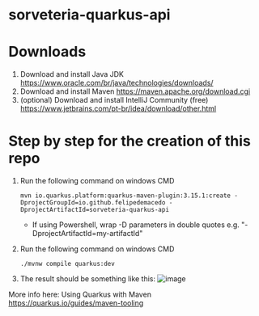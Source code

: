 # sorveteria-quarkus-api

# Downloads

1. Download and install Java JDK https://www.oracle.com/br/java/technologies/downloads/
2. Download and install Maven https://maven.apache.org/download.cgi
3. (optional) Download and install IntelliJ Community (free) https://www.jetbrains.com/pt-br/idea/download/other.html

# Step by step for the creation of this repo



1. Run the following command on windows CMD
   ```shell
   mvn io.quarkus.platform:quarkus-maven-plugin:3.15.1:create -DprojectGroupId=io.github.felipedemacedo -DprojectArtifactId=sorveteria-quarkus-api
   ```
    * If using Powershell, wrap -D parameters in double quotes e.g. "-DprojectArtifactId=my-artifactId"
  
2. Run the following command on windows CMD
   ```shell
   ./mvnw compile quarkus:dev
   ```
3. The result should be something like this:
   ![image](https://github.com/user-attachments/assets/8aff052b-7ace-4c95-8d06-5317adf6732a)

More info here: Using Quarkus with Maven https://quarkus.io/guides/maven-tooling

